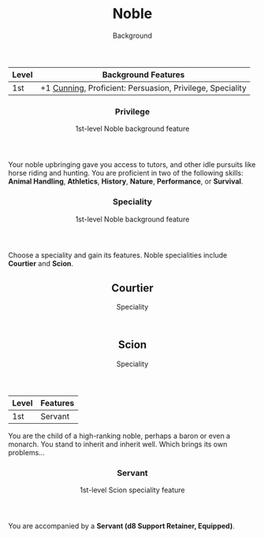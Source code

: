 <header>

# Noble

<p class="subheading">Background</p>

</header>

| Level             | Background Features    |
| ----------------- | - |
| 1st               | +1 [Cunning](pages/characters/attributes.md?id=cunning), Proficient: Persuasion, Privilege, Speciality |

<header>

### Privilege

<p class="subheading">1st-level Noble background feature</p>

</header>

Your noble upbringing gave you access to tutors, and other idle pursuits like horse riding and hunting. You are proficient in two of the following skills: **Animal Handling**, **Athletics**, **History**, **Nature**, **Performance**, or **Survival**.

<header>

### Speciality

<p class="subheading">1st-level Noble background feature</p>

</header>

Choose a speciality and gain its features. Noble specialities include **Courtier** and **Scion**.

<header>

## Courtier

<p class="subheading">Speciality</p>

</header>

<header>

## Scion

<p class="subheading">Speciality</p>

</header>

| Level             | Features    |
| ----------------- | - |
| 1st               | Servant |

You are the child of a high-ranking noble, perhaps a baron or even a monarch. You stand to inherit and inherit well. Which brings its own problems...

<header>

### Servant

<p class="subheading">1st-level Scion speciality feature</p>

</header>

You are accompanied by a **Servant (d8 Support Retainer, Equipped)**.

